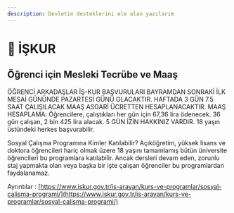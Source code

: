 ```yaml
---
description: Devletin desteklerini ele alan yazılarım
---
```


# 🤝 İŞKUR

## Öğrenci için Mesleki Tecrübe ve Maaş

ÖĞRENCİ ARKADAŞLAR İŞ-KUR BAŞVURULARI BAYRAMDAN SONRAKİ İLK MESAİ GÜNÜNDE PAZARTESİ GÜNÜ OLACAKTIR. HAFTADA 3 GÜN 7.5 SAAT ÇALIŞILACAK MAAŞ ASGARİ ÜCRETTEN HESAPLANACAKTIR. MAAŞ HESAPLAMA: Öğrencilere, çalıştıkları her gün için 67,36 lira ödenecek. 36 gün çalışan, 2 bin 425 lira alacak. 5 GÜN İZİN HAKKINIZ VARDIR. 18 yaşın üstündeki herkes başvurabilir.

Sosyal Çalışma Programına Kimler Katılabilir? Açıköğretim, yüksek lisans ve doktora öğrencileri hariç olmak üzere 18 yaşını tamamlamış bütün üniversite öğrencileri bu programlara katılabilir. Ancak dersleri devam eden, zorunlu staj yapmakta olan veya başka bir işte çalışan öğrenciler bu programlardan faydalanamaz.

Ayrıntılar : [https://www.iskur.gov.tr/is-arayan/kurs-ve-programlar/sosyal-calisma-programi/](https://www.iskur.gov.tr/is-arayan/kurs-ve-programlar/sosyal-calisma-programi/)


